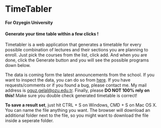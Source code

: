 # TimeTabler
**For Ozyegin University**

#### Generate your time table within a few clicks !

Timetabler is a web application that generates a timetable for every possible combination of lectures and their sections you are planning to enroll. Just pick the courses from the list, click add. And when you are done, click the Generate button and you will see the possible programs down below.

The data is coming form the latest announcements from the school. If you want to inspect the data, you can do so from <a href='http://oguzgelal.com/timetabler/data/ozu.json'>here</a>. If you have requests/comments or if you found a bug, please contact me. My mail address is <a href='mailto:oguz.gelal@ozu.edu.tr'>oguz.gelal@ozu.edu.tr</a>. Finally, please **DO NOT 100% rely on this!** Make sure you double check generated timetable is correct!

**To save a result set**, just hit CTRL + S on Windows, CMD + S on Mac OS X. You can name the file anything you want. The browser will download an additional folder next to the file, so you might want to download the file inside a seperate folder.